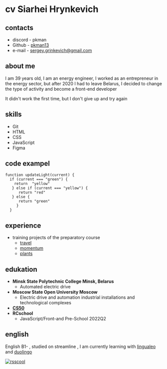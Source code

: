 # cv Siarhei Hrynkevich

## contacts 

* discord - pkman
* Github - [pkman13](https://github.com/pkman13)
* e-mail - sergey.grinkevich@gmail.com

## about me 


I am 39 years old, I am an energy engineer, I worked as an entrepreneur in the energy sector, but after 2020 I had to leave Belarus, I decided to change the type of activity and become a front-end developer

It didn't work the first time, but I don't give up and try again


## skills

* Git
* HTML
* CSS
* JavaScript
* Figma

## code exampel

```
function updateLight(current) {
  if (current === "green") {
    return  "yellow"
   } else if (current === "yellow") {
      return "red"
   } else {
      return "green"
     }
  }
```

## experience

  * training projects of the preparatory course
      * [travel](https://rolling-scopes-school.github.io/pkman13-JSFEPRESCHOOL2022Q2/travel/)
      * [momentum](https://rolling-scopes-school.github.io/pkman13-JSFEPRESCHOOL2022Q2/momentum/)
      * [plants](https://rolling-scopes-school.github.io/pkman13-JSFEPRESCHOOL2022Q4/plants/)
## edukation

* __Minsk State Polytechnic College Minsk, Belarus__
     * Automated electric drive
* __Moscow State Open University Moscow__
    * Electric drive and automation industrial installations and technological complexes
* [__CS50__](https://www.youtube.com/c/cs50)   
* __RCschool__ 
    * JavaScript/Front-and Pre-School 2022Q2

## english

 English B1-  , studied on streamline , I am currently learning with [lingualeo](lingualeo.com) and [duolingo](https://www.duolingo.com/)

[![rsscool](https://rollingscopes.com/images/logo_rs_text.svg)](https://rs.school)






